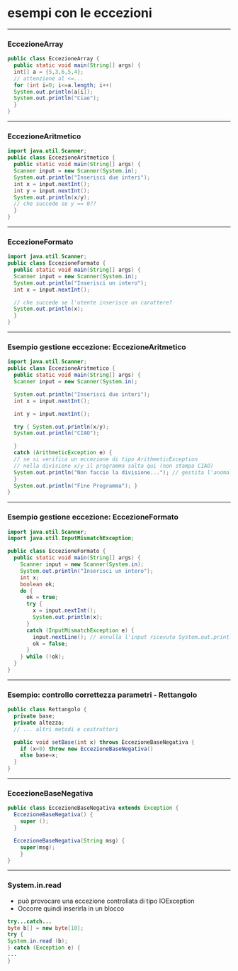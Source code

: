 # esempi con le eccezioni

  ---

### EccezioneArray

```java
public class EccezioneArray {
  public static void main(String[] args) {
  int[] a = {5,3,6,5,4};
  // attenzione al <=...
  for (int i=0; i<=a.length; i++) 
  System.out.println(a[i]);
  System.out.println("Ciao"); 
  }
}
```

---

### EccezioneAritmetico

```java
import java.util.Scanner; 
public class EccezioneAritmetico {
  public static void main(String[] args) { 
  Scanner input = new Scanner(System.in);
  System.out.println("Inserisci due interi"); 
  int x = input.nextInt();
  int y = input.nextInt();
  System.out.println(x/y);
  // che succede se y == 0??
  } 
}
```
                                                                   

---

### EccezioneFormato

```java
import java.util.Scanner; 
public class EccezioneFormato {
  public static void main(String[] args) { 
  Scanner input = new Scanner(System.in); 
  System.out.println("Inserisci un intero"); 
  int x = input.nextInt();

  // che succede se l'utente inserisce un carattere?
  System.out.println(x); 
  }
}
```                                                               

---

### Esempio gestione eccezione: EccezioneAritmetico


```java
import java.util.Scanner;
public class EccezioneAritmetico {
  public static void main(String[] args) { 
  Scanner input = new Scanner(System.in);

  System.out.println("Inserisci due interi");
  int x = input.nextInt();

  int y = input.nextInt();

  try { System.out.println(x/y);
  System.out.println("CIAO");

  }
  catch (ArithmeticException e) {
  // se si verifica un eccezione di tipo ArithmeticException
  // nella divisione x/y il programma salta qui (non stampa CIAO)
  System.out.println("Non faccio la divisione..."); // gestita l'anomalia, l'esecuzione riprende...
  }
  System.out.println("Fine Programma"); }
}
```

---

### Esempio gestione eccezione: EccezioneFormato


```java
import java.util.Scanner;
import java.util.InputMismatchException; 

public class EccezioneFormato {
  public static void main(String[] args) {
    Scanner input = new Scanner(System.in); 
    System.out.println("Inserisci un intero"); 
    int x; 
    boolean ok;
    do {
      ok = true; 
      try {
        x = input.nextInt();
        System.out.println(x); 
      }
      catch (InputMismatchException e) { 
        input.nextLine(); // annulla l'input ricevuto System.out.println("Ritenta...");
        ok = false;
      }
    } while (!ok);
  } 
}
```                                                              

---

### Esempio: controllo correttezza parametri - Rettangolo

```java
public class Rettangolo { 
  private base;
  private altezza;
  // ... altri metodi e costruttori

  public void setBase(int x) throws EccezioneBaseNegativa { 
    if (x<0) throw new EccezioneBaseNegativa()
    else base=x;
  } 
}
```          

---

### EccezioneBaseNegativa

```java
public class EccezioneBaseNegativa extends Exception {
  EccezioneBaseNegativa() { 
    super ();
  }

  EccezioneBaseNegativa(String msg) { 
    super(msg);
    } 
}
```          

---

### System.in.read 
* può provocare una eccezione controllata di tipo IOException 
* Occorre quindi inserirla in un blocco

```java
try...catch...
byte b[] = new byte[10];
try {
System.in.read (b);
} catch (Exception e) {
...
}

```